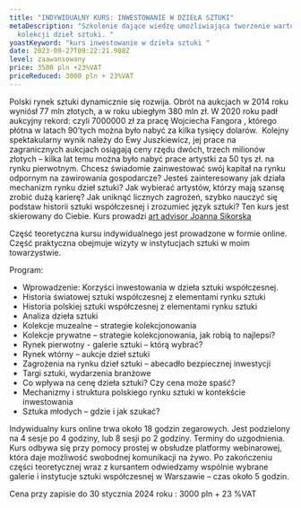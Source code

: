 ```yaml
---
title: "INDYWIDUALNY KURS: INWESTOWANIE W DZIEŁA SZTUKI"
metaDescription: "Szkolenie dające wiedzę umożliwiająca tworzenie wartościowej
  kolekcji dzieł sztuki. "
yoastKeyword: "kurs inwestowanie w dzieła sztuki "
date: 2023-09-27T09:22:21.988Z
level: zaawansowany
price: 3500 pln +23%VAT
priceReduced: 3000 pln + 23%VAT
---
```

Polski rynek sztuki dynamicznie się rozwija. Obrót na aukcjach w 2014 roku wyniósł 77 mln złotych, a
w roku ubiegłym 380 mln zł. W 2020 roku padł aukcyjny rekord: czyli 7000000 zł za pracę Wojciecha
Fangora , którego płótna w latach 90’tych można było nabyć za kilka tysięcy dolarów. 
Kolejny spektakularny wynik należy do Ewy Juszkiewicz, jej prace na zagranicznych aukcjach osiągają
ceny rzędu dwóch, trzech milionów złotych – kilka lat temu można było nabyć prace artystki za 50 tys
zł. na rynku pierwotnym.
Chcesz świadomie zainwestować swój kapitał na rynku odpornym na zawirowania gospodarcze?
Jesteś zainteresowany jak działa mechanizm rynku dzieł sztuki?
Jak wybierać artystów, którzy mają szansę zrobić dużą karierę?
Jak uniknąć licznych zagrożeń, szybko nauczyć się podstaw historii sztuki
współczesnej i zrozumieć język sztuki?
Ten kurs jest skierowany do Ciebie.
Kurs prowadzi [art advisor Joanna Sikorska](https://artdivision.pl/zespol/artadvisor-joannasikorska)

Część teoretyczna kursu indywidualnego jest prowadzone w formie online. Część
praktyczna obejmuje wizyty w instytucjach sztuki w moim towarzystwie.

Program:

* Wprowadzenie: Korzyści inwestowania w dzieła sztuki współczesnej.
* Historia światowej sztuki współczesnej z elementami rynku sztuki  
* Historia polskiej sztuki współczesnej z elementami rynku sztuki
* Analiza dzieła sztuki
* Kolekcje muzealne – strategie kolekcjonowania
* Kolekcje prywatne – strategie kolekcjonowania, jak robią to najlepsi?
* Rynek pierwotny - galerie sztuki – którą wybrać?
* Rynek wtórny – aukcje dzieł sztuki
* Zagrożenia na rynku dzieł sztuki – abecadło bezpiecznej inwestycji
* Targi sztuki, wydarzenia branżowe
* Co wpływa na cenę dzieła sztuki? Czy cena może spaść?
* Mechanizmy i struktura polskiego rynku sztuki w kontekście inwestowania
* Sztuka młodych – gdzie i jak szukać?

Indywidualny kurs online trwa około 18 godzin zegarowych. Jest podzielony na 4 sesje po 4
godziny, lub 8 sesji po 2 godziny. Terminy do uzgodnienia. Kurs odbywa się przy pomocy prostej w
obsłudze platformy webinarowej, która daje możliwość swobodnej komunikacji na żywo. Po
zakończeniu części teoretycznej wraz z kursantem odwiedzamy wspólnie wybrane galerie i instytucje
sztuki współczesnej w Warszawie – czas około 5 godzin.

Cena przy zapisie do 30 stycznia 2024 roku : 3000 pln + 23 %VAT